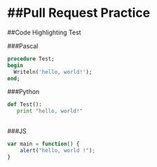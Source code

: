 ##Pull Request Practice
=====================

##Code Highlighting Test

###Pascal

```pascal
procedure Test;
begin
  Writeln('hello, world!');
end;
```

###Python

```python
def Test():
   print "hello, world!"
   
```

###JS

```js
var main = function() {
    alert("hello, world !");
}
```

